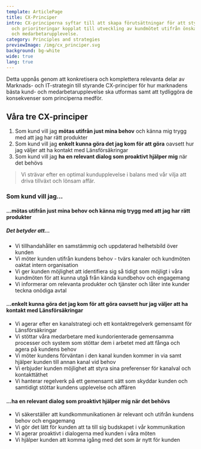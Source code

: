 ```yaml
---
template: ArticlePage
title: CX-Principer
intro: CX-principerna syftar till att skapa förutsättningar för att styra beslut
  och prioriteringar kopplat till utveckling av kundmötet utifrån önskad kund-
  och medarbetarupplevelse.
category: Principles and strategies
previewImage: /img/cx_principer.svg
background: bg-white
wide: true
lang: true
---
```

Detta uppnås genom att konkretisera och komplettera relevanta delar av Marknads- och IT-strategin till styrande CX-principer för hur marknadens bästa kund- och medarbetarupplevelse ska utformas samt att tydliggöra de konsekvenser som principerna medför. 

## Våra tre CX-principer

1. Som kund vill jag **mötas utifrån just mina behov** och känna mig trygg med att jag har rätt produkter
2. Som kund vill jag **enkelt kunna göra det jag kom för att göra** oavsett hur jag väljer att ha kontakt med Länsförsäkringar
3. Som kund vill jag **ha en relevant dialog som proaktivt hjälper mig** när det behövs

> Vi strävar efter en optimal kundupplevelse i balans med vår vilja att driva tillväxt och lönsam affär.

### Som kund vill jag...

#### ...mötas utifrån just mina behov och känna mig trygg med att jag har rätt produkter

##### Det betyder att…

* Vi tillhandahåller en samstämmig och uppdaterad helhetsbild över kunden
* Vi möter kunden utifrån kundens behov - tvärs kanaler och kundmöten oaktat intern organisation
* Vi ger kunden möjlighet att identifiera sig så tidigt som möjligt i våra kundmöten för att kunna utgå från kända kundbehov och engagemang
* Vi informerar om relevanta produkter och tjänster och låter inte kunder teckna onödiga avtal

#### ...enkelt kunna göra det jag kom för att göra oavsett hur jag väljer att ha kontakt med Länsförsäkringar

* Vi agerar efter en kanalstrategi och ett kontaktregelverk gemensamt för Länsförsäkringar
* Vi stöttar våra medarbetare med kundorienterade gemensamma processer och system som stöttar dem i arbetet med att fånga och agera på kundens behov
* Vi möter kundens förväntan i den kanal kunden kommer in via samt hjälper kunden till annan kanal vid behov
* Vi erbjuder kunden möjlighet att styra sina preferenser för kanalval och kontakttäthet
* Vi hanterar regelverk på ett gemensamt sätt som skyddar kunden och samtidigt stöttar kundens upplevelse och affären

#### ...ha en relevant dialog som proaktivt hjälper mig när det behövs

* Vi säkerställer att kundkommunikationen är relevant och utifrån kundens behov och engagemang
* Vi gör det lätt för kunden att ta till sig budskapet i vår kommunikation
* Vi agerar proaktivt i dialogerna med kunden i våra möten
* Vi hjälper kunden att komma igång med det som är nytt för kunden
